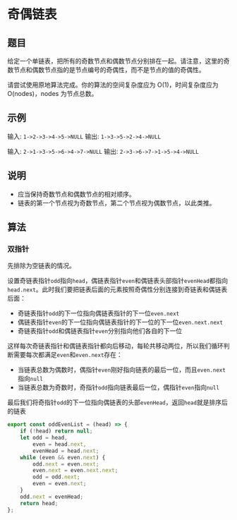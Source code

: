 # 奇偶链表

## 题目

给定一个单链表，把所有的奇数节点和偶数节点分别排在一起。请注意，这里的奇数节点和偶数节点指的是节点编号的奇偶性，而不是节点的值的奇偶性。

请尝试使用原地算法完成。你的算法的空间复杂度应为 O(1)，时间复杂度应为 O(nodes)，nodes 为节点总数。

## 示例

输入: `1->2->3->4->5->NULL`
输出: `1->3->5->2->4->NULL`

输入: `2->1->3->5->6->4->7->NULL`
输出: `2->3->6->7->1->5->4->NULL`

## 说明

- 应当保持奇数节点和偶数节点的相对顺序。
- 链表的第一个节点视为奇数节点，第二个节点视为偶数节点，以此类推。

## 算法

### 双指针

先排除为空链表的情况。

设置奇链表指针`odd`指向`head`，偶链表指针`even`和偶链表头部指针`evenHead`都指向`head.next`。此时我们要把链表后面的元素按照奇偶性分别连接到奇链表和偶链表后面：

- 奇链表指针`odd`的下一位指向偶链表指针的下一位`even.next`
- 偶链表指针`even`的下一位指向偶链表指针的下一位的下一位`even.next.next`
- 奇链表指针`odd`和偶链表指针`even`分别指向他们各自的下一位

这样每次奇链表指针和偶链表指针都向后移动，每轮共移动两位，所以我们循环判断需要每次都满足`even`和`even.next`存在：

- 当链表总数为偶数时，偶指针`even`刚好指向链表的最后一位，而且`even.next`指向`null`
- 当链表总数为奇数时，奇指针`odd`指向链表最后一位，偶指针`even`指向`null`

最后我们将奇指针`odd`的下一位指向偶链表的头部`evenHead`，返回`head`就是排序后的链表

```js
export const oddEvenList = (head) => {
	if (!head) return null;
	let odd = head,
		even = head.next,
		evenHead = head.next;
	while (even && even.next) {
		odd.next = even.next;
		even.next = even.next.next;
		odd = odd.next;
		even = even.next;
	}
	odd.next = evenHead;
	return head;
};
```